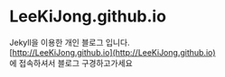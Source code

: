 # LeeKiJong.github.io
Jekyll을 이용한 개인 블로그 입니다.  
[http://LeeKiJong.github.io](http://LeeKiJong.github.io)  
에 접속하셔서 블로그 구경하고가세요

